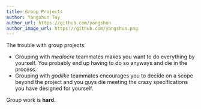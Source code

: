 ```yaml
---
title: Group Projects
author: Yangshun Tay
author_url: https://github.com/yangshun
author_image_url: https://github.com/yangshun.png
---
```


The trouble with group projects:

- Grouping with _mediocre_ teammates makes you want to do everything by yourself. You probably end up having to do so anyways and die in the process.
- Grouping with _godlike_ teammates encourages you to decide on a scope beyond the project and you guys die meeting the crazy specifications you have designed for yourself.

Group work is **hard**.
